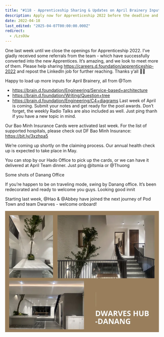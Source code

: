 ```yaml
---
title: "#118 - Apprenticeship Sharing & Updates on April Brainery Inputs & Bao Minh Insurance"
description: Apply now for Apprenticeship 2022 before the deadline and explore new learning resources, insurance updates, and team news at d.foundation.
date: 2022-04-18
last_edited: "2025-04-07T00:00:00.000Z"
redirect:
  - /LzsOUw
---
```


One last week until we close the openings for Apprenticeship 2022. I’ve gladly received some referrals from the team - which have successfully converted into the new Apprentices. It’s amazing, and we look to meet more of them.
Please help sharing <https://careers.d.foundation/apprenticeship-2022> and repost the LinkedIn job for further reaching. Thanks y’all 🤜🤛

Happy to load up more inputs for April Brainery, all from @Tom

- <https://brain.d.foundation/Engineering/Service-based+architecture>
- <https://brain.d.foundation/Writing/Question+tree>
- <https://brain.d.foundation/Engineering/C4+diagrams>
  Last week of April is coming. Submit your notes and get ready for the pool awards. Don’t forget, the weekly Radio Talks are also included as well. Just ping thanh if you have a new topic in mind.

Our Bao Minh Insurance Cards were activated last week. For the list of supported hospitals, please check out DF Bao Minh Insurance: <https://bit.ly/3xzhpa5>

We’re coming up shortly on the claiming process. Our annual health check up is expected to take place in May.

You can stop by our Hado Office to pick up the cards, or we can have it delivered at April Team dinner. Just ping @itsmia or @Thuong

Some shots of Danang Office

If you’re happen to be on traveling mode, swing by Danang office. It’s been redecorated and ready to welcome you guys. Looking good innit

Starting last week, @Hao & @Abbey have joined the next journey of Pod Town and team Dwarves - welcome onboard!

![](assets/notion-image-1744007378309-h90vc.webp)
